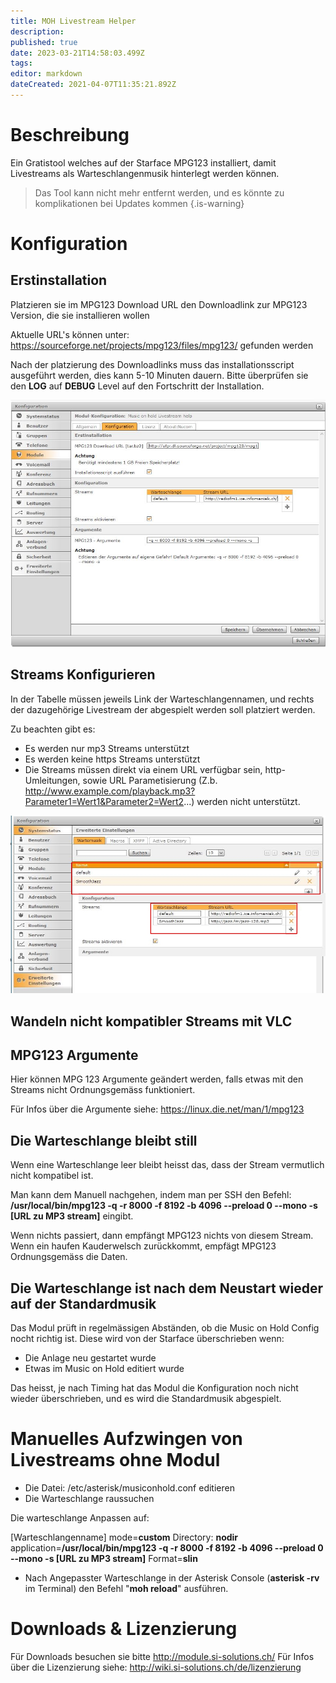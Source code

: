 ```yaml
---
title: MOH Livestream Helper
description: 
published: true
date: 2023-03-21T14:58:03.499Z
tags: 
editor: markdown
dateCreated: 2021-04-07T11:35:21.892Z
---
```


# Beschreibung
Ein Gratistool welches auf der Starface MPG123 installiert, damit Livestreams als Warteschlangenmusik hinterlegt werden können.

> Das Tool kann nicht mehr entfernt werden, und es könnte zu komplikationen bei Updates kommen
{.is-warning}


# Konfiguration
## Erstinstallation
Platzieren sie im MPG123 Download URL den Downloadlink zur MPG123 Version, die sie installieren wollen

Aktuelle URL's können unter: https://sourceforge.net/projects/mpg123/files/mpg123/ gefunden werden

Nach der platzierung des Downloadlinks muss das installationsscript ausgeführt werden, dies kann 5-10 Minuten dauern. Bitte überprüfen sie den **LOG** auf **DEBUG** Level auf den Fortschritt der Installation.

![1](/uploads/moh-livestream-helper/1.jpg "1")

## Streams Konfigurieren
In der Tabelle müssen jeweils Link der Warteschlangennamen, und rechts der dazugehörige Livestream der abgespielt werden soll platziert werden.

Zu beachten gibt es:
-	Es werden nur mp3 Streams unterstützt
- Es werden keine https Streams unterstützt
- Die Streams müssen direkt via einem URL verfügbar sein, http-Umleitungen, sowie URL Parametisierung (Z.b. http://www.example.com/playback.mp3?Parameter1=Wert1&Parameter2=Wert2...) werden nicht unterstützt.

![2](/uploads/moh-livestream-helper/2.jpg "2")

## Wandeln nicht kompatibler Streams mit VLC


## MPG123 Argumente
Hier können MPG 123 Argumente geändert werden, falls etwas mit den Streams nicht Ordnungsgemäss funktioniert.

Für Infos über die Argumente siehe: https://linux.die.net/man/1/mpg123

## Die Warteschlange bleibt still
Wenn eine Warteschlange leer bleibt heisst das, dass der Stream vermutlich nicht kompatibel ist.

Man kann dem Manuell nachgehen, indem man per SSH den Befehl: **/usr/local/bin/mpg123 -q -r 8000 -f 8192 -b 4096 --preload 0 --mono -s [URL zu MP3 stream]** eingibt.

Wenn nichts passiert, dann empfängt MPG123 nichts von diesem Stream. Wenn ein haufen Kauderwelsch zurückkommt, empfägt MPG123 Ordnungsgemäss die Daten.

## Die Warteschlange ist nach dem Neustart wieder auf der Standardmusik
Das Modul prüft in regelmässigen Abständen, ob die Music on Hold Config nocht richtig ist. 
Diese wird von der Starface überschrieben wenn:

* Die Anlage neu gestartet wurde
* Etwas im Music on Hold editiert wurde

Das heisst, je nach Timing hat das Modul die Konfiguration noch nicht wieder überschrieben, und es wird die Standardmusik abgespielt.

# Manuelles Aufzwingen von Livestreams ohne Modul
* Die Datei: /etc/asterisk/musiconhold.conf editieren
* Die Warteschlange raussuchen

Die warteschlange Anpassen auf:

[Warteschlangenname]
mode=**custom**
Directory: **nodir**
application=**/usr/local/bin/mpg123 -q -r 8000 -f 8192 -b 4096 --preload 0 --mono -s [URL zu MP3 stream]**
Format=**slin**

* Nach Angepasster Warteschlange in der Asterisk Console (**asterisk -rv** im Terminal) den Befehl "**moh reload**" ausführen.
# Downloads & Lizenzierung
Für Downloads besuchen sie bitte http://module.si-solutions.ch/
Für Infos über die Lizenzierung siehe: http://wiki.si-solutions.ch/de/lizenzierung

